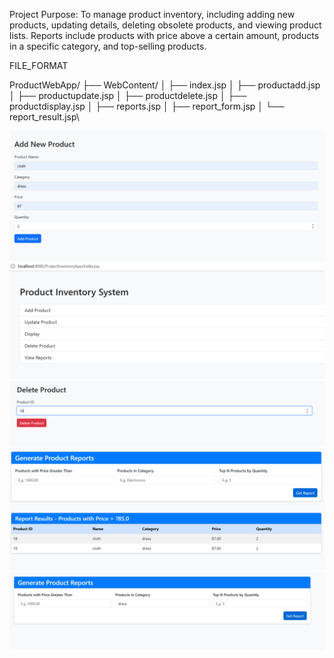 Project Purpose:
To manage product inventory, including adding new products, updating details, deleting obsolete
products, and viewing product lists. Reports include products with price above a certain amount,
products in a specific category, and top-selling products.

FILE_FORMAT

ProductWebApp/
├── WebContent/
│ ├── index.jsp
│ ├── productadd.jsp
│ ├── productupdate.jsp
│ ├── productdelete.jsp
│ ├── productdisplay.jsp
│ ├── reports.jsp
│ ├── report_form.jsp
│ └── report_result.jsp\

![image alt](Output/Productadd.png.png)
![image alt](Output/index.png.png)
![image alt](Output/delete.png.png)
![image alt](Output/report.png.png)
![image alt](Output/report.jpg)


